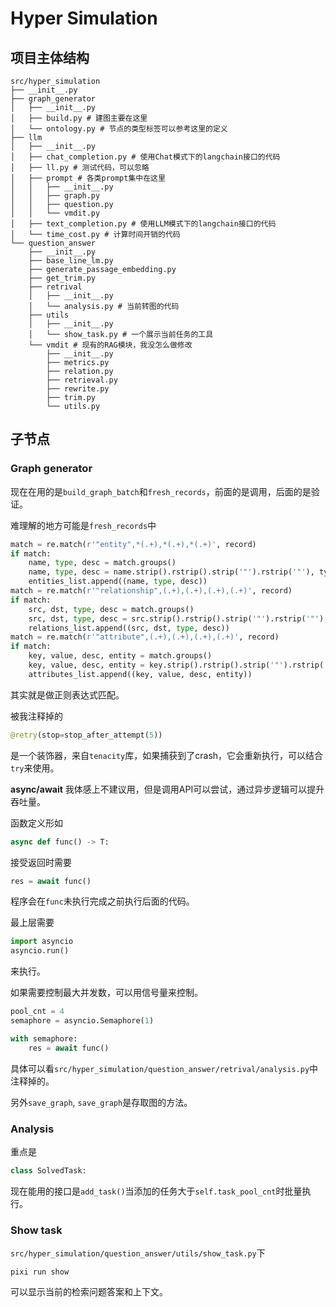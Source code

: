 # Hyper Simulation

## 项目主体结构
```
src/hyper_simulation
├── __init__.py
├── graph_generator
│   ├── __init__.py
│   ├── build.py # 建图主要在这里
│   └── ontology.py # 节点的类型标签可以参考这里的定义
├── llm
│   ├── __init__.py
│   ├── chat_completion.py # 使用Chat模式下的langchain接口的代码
│   ├── ll.py # 测试代码，可以忽略
│   ├── prompt # 各类prompt集中在这里
│   │   ├── __init__.py
│   │   ├── graph.py
│   │   ├── question.py
│   │   └── vmdit.py
│   ├── text_completion.py # 使用LLM模式下的langchain接口的代码
│   └── time_cost.py # 计算时间开销的代码
└── question_answer
    ├── __init__.py
    ├── base_line_lm.py
    ├── generate_passage_embedding.py
    ├── get_trim.py 
    ├── retrival
    │   ├── __init__.py
    │   └── analysis.py # 当前转图的代码
    ├── utils
    │   ├── __init__.py
    │   └── show_task.py # 一个展示当前任务的工具
    └── vmdit # 现有的RAG模块，我没怎么做修改
        ├── __init__.py
        ├── metrics.py
        ├── relation.py
        ├── retrieval.py
        ├── rewrite.py
        ├── trim.py
        └── utils.py
```

## 子节点

### Graph generator
现在在用的是`build_graph_batch`和`fresh_records`，前面的是调用，后面的是验证。

难理解的地方可能是`fresh_records`中
```python
match = re.match(r'"entity",*(.+),*(.+),*(.+)', record)
if match:
    name, type, desc = match.groups()
    name, type, desc = name.strip().rstrip().strip('"').rstrip('"'), typstrip().rstrip().strip('"').rstrip('"'), desc.strip().rstrip().strip('"'rstrip('"')
    entities_list.append((name, type, desc))
match = re.match(r'"relationship",(.+),(.+),(.+),(.+)', record)
if match:
    src, dst, type, desc = match.groups()
    src, dst, type, desc = src.strip().rstrip().strip('"').rstrip('"'), dsstrip().rstrip().strip('"').rstrip('"'), type.strip().rstrip().strip('"'rstrip('"'), desc.strip().rstrip().strip('"').rstrip('"')
    relations_list.append((src, dst, type, desc))
match = re.match(r'"attribute",(.+),(.+),(.+),(.+)', record)
if match:
    key, value, desc, entity = match.groups()
    key, value, desc, entity = key.strip().rstrip().strip('"').rstrip('"')value.strip().rstrip().strip('"').rstrip('"'), desc.strip().rstrip().str('"').rstrip('"'), entity.strip().rstrip().strip('"').rstrip('"')
    attributes_list.append((key, value, desc, entity))
```
其实就是做正则表达式匹配。

被我注释掉的
```python
@retry(stop=stop_after_attempt(5))
```
是一个装饰器，来自`tenacity`库，如果捕获到了crash，它会重新执行，可以结合`try`来使用。

**async/await** 我体感上不建议用，但是调用API可以尝试，通过异步逻辑可以提升吞吐量。

函数定义形如
```python
async def func() -> T:
```
接受返回时需要
```python
res = await func()
```
程序会在`func`未执行完成之前执行后面的代码。

最上层需要
```python
import asyncio
asyncio.run()
```
来执行。

如果需要控制最大并发数，可以用信号量来控制。
```python
pool_cnt = 4
semaphore = asyncio.Semaphore(1)

with semaphore:
    res = await func()
```

具体可以看`src/hyper_simulation/question_answer/retrival/analysis.py`中注释掉的。

另外`save_graph`, `save_graph`是存取图的方法。

### Analysis
重点是
```python
class SolvedTask:
```
现在能用的接口是`add_task()`当添加的任务大于`self.task_pool_cnt`时批量执行。

### Show task
`src/hyper_simulation/question_answer/utils/show_task.py`下
```
pixi run show
```
可以显示当前的检索问题答案和上下文。